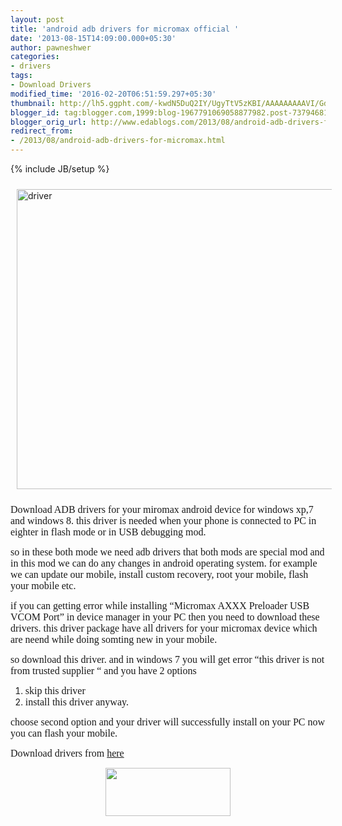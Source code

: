 ```yaml
---
layout: post
title: 'android adb drivers for micromax official '
date: '2013-08-15T14:09:00.000+05:30'
author: pawneshwer
categories:
- drivers
tags:
- Download Drivers
modified_time: '2016-02-20T06:51:59.297+05:30'
thumbnail: http://lh5.ggpht.com/-kwdN5DuQ2IY/UgyTtV5zKBI/AAAAAAAAAVI/GdjVOMQ4yoo/s72-c/driver_thumb%25255B5%25255D.jpg?imgmax=800
blogger_id: tag:blogger.com,1999:blog-1967791069058877982.post-7379468199633403593
blogger_orig_url: http://www.edablogs.com/2013/08/android-adb-drivers-for-micromax.html
redirect_from:
- /2013/08/android-adb-drivers-for-micromax.html
---
```


{% include JB/setup %}

<p><a href="http://lh4.ggpht.com/-hQwSM-mEgV0/UgyTrg6NoJI/AAAAAAAAAVA/1JiSQLXJzdU/s1600-h/driver%25255B7%25255D.jpg"><img title="driver" style="border-left-width: 0px; height: 480px; border-right-width: 0px; background-image: none; border-bottom-width: 0px; padding-top: 0px; padding-left: 0px; margin: 10px; display: inline; padding-right: 0px; border-top-width: 0px; width: 671px" border="0" alt="driver" src="http://lh5.ggpht.com/-kwdN5DuQ2IY/UgyTtV5zKBI/AAAAAAAAAVI/GdjVOMQ4yoo/driver_thumb%25255B5%25255D.jpg?imgmax=800" width="671" height="480" /></a></p>  <p><font size="3" face="Verdana">Download ADB drivers for your miromax android device for windows xp,7 and windows 8. this driver is needed when your phone is connected to PC in eighter in flash mode or in USB debugging mod.</font></p>  <p><font size="3" face="Verdana">so in these both mode we need adb drivers that both mods are special mod and in this mod we can do any changes in android operating system. for example we can update our mobile, install custom recovery, root your mobile, flash your mobile etc.</font></p>  <p><font size="3" face="Verdana">if you can getting error while installing “Micromax AXXX Preloader USB VCOM Port” in device manager in your PC then you need to download these drivers. this driver package have all drivers for your micromax device which are neend while doing somting new in your mobile.</font></p>  <p><font size="3" face="Verdana">so download this driver. and in windows 7 you will get error “this driver is not from trusted supplier “ and you have 2 options </font></p>  <ol>   <li><font size="3" face="Verdana">skip this driver</font> </li>    <li><font size="3" face="Verdana">install this driver anyway.</font> </li> </ol>  <p><font size="3" face="Verdana">choose second option and your driver will successfully install on your PC now you can flash your mobile.</font></p>  <p><font size="3" face="Verdana">Download drivers from </font><a class="raju" href="http://moulnisky.com/index.php?dir=Micromax/A210/Tools/Drivers/&amp;file=Mobistel_Cynus_T1_Drivers_x86.exe" target="_blank"><font size="3" face="Verdana">here</font></a></p>  <div class="separator" style="clear: both; text-align: center;"><a href="https://adf.ly/YxF59" target="_blank" imageanchor="1" style="margin-left: 1em; margin-right: 1em;"><img border="0" height="77"   src="http://3.bp.blogspot.com/-aTA1RwFpPi4/UhENCo4o5II/AAAAAAAAAeE/TbU845fokRs/s200/big-download-button.png" width="200"   /></a></div> 